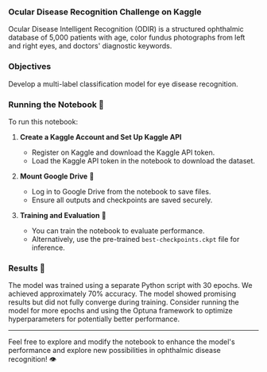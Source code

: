 ### Ocular Disease Recognition Challenge on Kaggle 

Ocular Disease Intelligent Recognition (ODIR) is a structured ophthalmic database of 5,000 patients with age, color fundus photographs from left and right eyes, and doctors' diagnostic keywords.

### Objectives 
Develop a multi-label classification model for eye disease recognition.

### Running the Notebook 🚀
To run this notebook:

1. **Create a Kaggle Account and Set Up Kaggle API** 
   - Register on Kaggle and download the Kaggle API token.
   - Load the Kaggle API token in the notebook to download the dataset.

2. **Mount Google Drive** 📂
   - Log in to Google Drive from the notebook to save files.
   - Ensure all outputs and checkpoints are saved securely.

3. **Training and Evaluation** 🧠
   - You can train the notebook to evaluate performance.
   - Alternatively, use the pre-trained `best-checkpoints.ckpt` file for inference.

### Results 🌟
The model was trained using a separate Python script with 30 epochs.
We achieved approximately 70% accuracy.
The model showed promising results but did not fully converge during training. 
Consider running the model for more epochs and using the Optuna framework to optimize hyperparameters for potentially better performance.

---

Feel free to explore and modify the notebook to enhance the model's performance and explore new possibilities in ophthalmic disease recognition! 👁️
